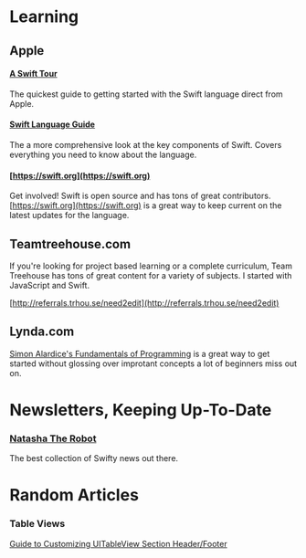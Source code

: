 # Learning

## Apple

#### [A Swift Tour](https://developer.apple.com/library/ios/documentation/Swift/Conceptual/Swift_Programming_Language/GuidedTour.html#//apple_ref/doc/uid/TP40014097-CH2-ID1)
The quickest guide to getting started with the Swift language direct from Apple.

#### [Swift Language Guide](https://developer.apple.com/library/ios/documentation/Swift/Conceptual/Swift_Programming_Language/TheBasics.html#//apple_ref/doc/uid/TP40014097-CH5-ID309)
The a more comprehensive look at the key components of Swift. Covers everything you need to know about the language.

#### [https://swift.org](https://swift.org)
Get involved! Swift is open source and has tons of great contributors. [https://swift.org](https://swift.org) is a great way to keep current on the latest updates for the language.

## Teamtreehouse.com
If you're looking for project based learning or a complete curriculum, Team Treehouse has tons of great content for a variety of subjects. I started with JavaScript and Swift.

[http://referrals.trhou.se/need2edit](http://referrals.trhou.se/need2edit)

## Lynda.com
[Simon Alardice's Fundamentals of Programming](https://www.lynda.com/JavaScript-tutorials/Foundations-of-Programming-Fundamentals/83603-2.html) is a great way to get started without glossing over improtant concepts a lot of beginners miss out on.

# Newsletters, Keeping Up-To-Date

### [Natasha The Robot](https://www.natashatherobot.com)
The best collection of Swifty news out there.

# Random Articles

### Table Views
[Guide to Customizing UITableView Section Header/Footer](http://samwize.com/2015/11/06/guide-to-customizing-uitableview-section-header-footer/)